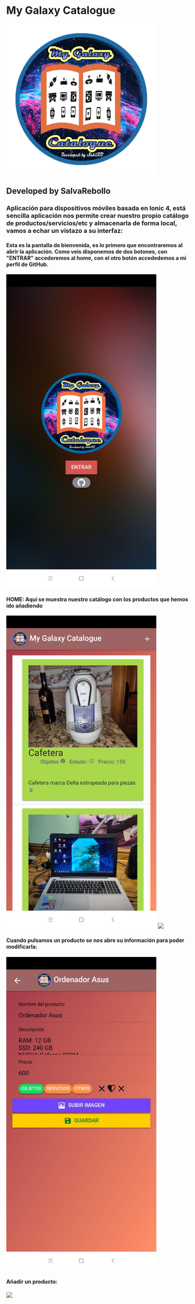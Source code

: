 # My Galaxy Catalogue
<img width="400px" src="/img/logo.png">

## Developed by SalvaRebollo

### Aplicación para dispositivos móviles basada en Ionic 4, está sencilla aplicación nos permite crear nuestro propio catálogo de productos/servicios/etc y almacenarla de forma local, vamos a echar un vistazo a su interfaz:

#### Esta es la pantalla de bienvenida, es lo primero que encontraremos al abrir la aplicación. Como veis disponemos de dos botones, con "ENTRAR" accederemos al home, con el otro botón accededemos a mi perfil de GitHub.

<img width="400px" src="/img/bienvenida.jpg">

#### HOME: Aquí se muestra nuestro catálogo con los productos que hemos ido añadiendo
<div>
  <img width="400px" src="/img/home.jpg">
  <img width="400px" src="/img/home.gif">
</div>

#### Cuando pulsamos un producto se nos abre su información para poder modificarla:
<img width="400px" src="/img/productoedit.jpg">

#### Añadir un producto:
<img width="400px" src="/img/productohecho.gif">
